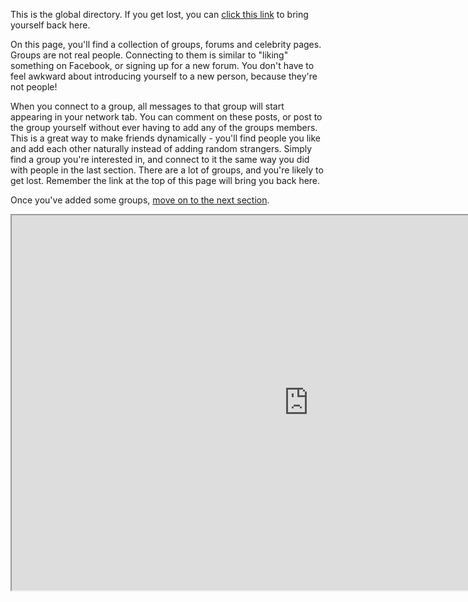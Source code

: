 This is the global directory.
If you get lost, you can <a href = "help/Quick-Start-groupsandpages">click this link</a> to bring yourself back here.

On this page, you'll find a collection of groups, forums and celebrity pages.
Groups are not real people.
Connecting to them is similar to "liking" something on Facebook, or signing up for a new forum.
You don't have to feel awkward about introducing yourself to a new person, because they're not people!

When you connect to a group, all messages to that group will start appearing in your network tab.
You can comment on these posts, or post to the group yourself without ever having to add any of the groups members.
This is a great way to make friends dynamically - you'll find people you like and add each other naturally instead of adding random strangers.
Simply find a group you're interested in, and connect to it the same way you did with people in the last section.
There are a lot of groups, and you're likely to get lost.
Remember the link at the top of this page will bring you back here.

Once you've added some groups, <a href="help/Quick-Start-andfinally">move on to the next section</a>.

<iframe src="http://dir.friendica.com/directory/forum" width="950" height="600"></iframe>


